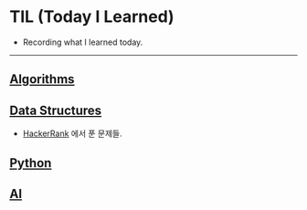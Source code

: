 # TIL (Today I Learned)
* Recording what I learned today.
***

## [Algorithms](#)

## [Data Structures](https://github.com/TJKim0/TIL/tree/main/Data%20Structures)
* [HackerRank](https://www.hackerrank.com/) 에서 푼 문제들.

## [Python](#)

## [AI](https://github.com/TJKim0/TIL/tree/main/AI)